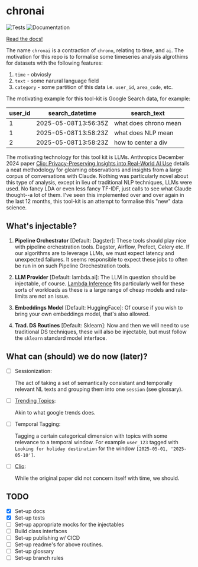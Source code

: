 # chronai

![Tests][badge-tests]
![Documentation][badge-docs]

[badge-tests]: https://img.shields.io/github/actions/workflow/status/jskerman/chronai/test.yaml?branch=main
[badge-docs]: https://img.shields.io/readthedocs/chronai

[Read the docs!](https://chronai.readthedocs.io/en/latest/index.html)

The name `chronai` is a contraction of `chrono`, relating to time, and `ai`. The motivation for this repo is to formalise some timeseries analysis algrothims for datasets with the following features:

1. `time` - obviosly
2. `text` - some narural language field
3. `category` - some partition of this data i.e. `user_id`, `area_code`, etc.

The motivating example for this tool-kit is Google Search data, for example:

| user_id | search_datetime      | search_text            |
|---------|----------------------|------------------------|
| 1       | 2025-05-08T13:56:35Z | what does chrono mean  |
| 1       | 2025-05-08T13:58:23Z | what does NLP mean     |
| 2       | 2025-05-08T13:58:23Z | how to center a div    |

The motivating technology for this tool kit is LLMs. Anthropics December 2024 paper [Clio: Privacy-Preserving Insights into Real-World AI Use](https://arxiv.org/abs/2412.13678) details a neat methodology for gleaming observations and insights from a large corpus of conversations with Claude. Nothing was particularly novel about this type of analysis, except in lieu of traditional NLP techniques, LLMs were used. No fancy LDA or even less fancy TF-IDF, just calls to see what Claude thought--a lot of them. I've seen this implemented over and over again in the last 12 months, this tool-kit is an attempt to formalise this "new" data science.

## What's injectable?

1. __Pipeline Orchestrator__ [Default: Dagster]: These tools should play nice with pipeline orchestration tools. Dagster, Airflow, Prefect, Celery etc. If our algorithms are to leverage LLMs, we must expect latency and unexpected failures. It seems responsible to expect these jobs to often be run in on such Pipeline Orechestration tools.

2. __LLM Provider__ [Default: lambda.ai]: The LLM in question should be injectable, of course. [Lambda Inference](https://lambda.ai/inference) fits particularly well for these sorts of workloads as these is a large range of cheap models and rate-limits are not an issue.

3. __Embeddings Model__ [Default: HuggingFace]: Of course if you wish to bring your own embeddings model, that's also allowed.

4. __Trad. DS Routines__ [Default: Sklearn]: Now and then we will need to use traditional DS techniques, these will also be injectable, but must follow the `sklearn` standard model interface.


## What can (should) we do now (later)?

- [ ] Sessionization:

    The act of taking a set of semantically consistant and temporally relevant NL texts and grouping them into one `session` (see glossary).

- [ ] [Trending Topics](https://trends.google.com/trending?geo=GB):

    Akin to what google trends does.

- [ ] Temporal Tagging:

    Tagging a certain categorical dimension with topics with some relevance to a temporal window. For example `user_123` tagged with `Looking for holiday destination` for the window `[2025-05-01, '2025-05-10']`.

- [ ] [Clio](https://arxiv.org/abs/2412.13678):

    While the original paper did not concern itself with time, we should.


## TODO

- [x] Set-up docs
- [x] Set-up tests
- [ ] Set-up appropriate mocks for the injectables
- [ ] Build class interfaces
- [ ] Set-up publishing w/ CICD
- [ ] Set-up readme's for above routines.
- [ ] Set-up glossary
- [ ] Set-up branch rules
